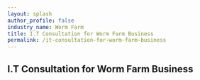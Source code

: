 ```yaml
---
layout: splash 
author_profile: false 
industry_name: Worm Farm
title: I.T Consultation for Worm Farm Business
permalink: /it-consultation-for-worm-farm-business
---
```


## I.T Consultation for Worm Farm Business